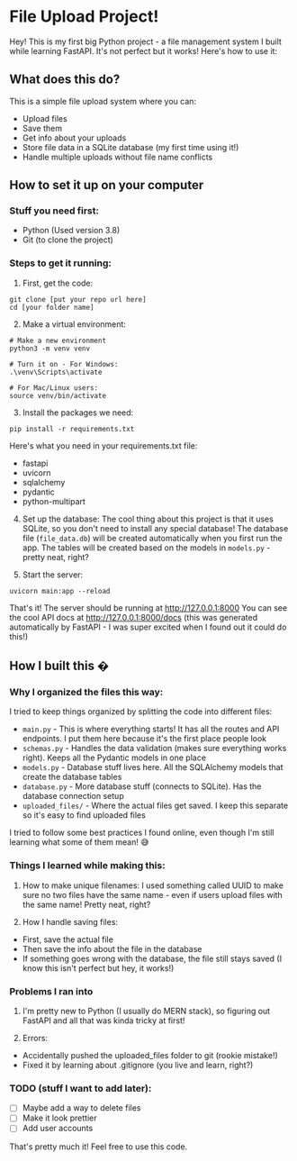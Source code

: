 # File Upload Project! 

Hey! This is my first big Python project - a file management system I built while learning FastAPI. It's not perfect but it works! Here's how to use it:

## What does this do?
This is a simple file upload system where you can:
- Upload files
- Save them
- Get info about your uploads
- Store file data in a SQLite database (my first time using it!)
- Handle multiple uploads without file name conflicts

## How to set it up on your computer

### Stuff you need first:
- Python (Used version 3.8)
- Git (to clone the project)

### Steps to get it running:

1. First, get the code:
```
git clone [put your repo url here]
cd [your folder name]
```

2. Make a virtual environment:
```
# Make a new environment
python3 -m venv venv

# Turn it on - For Windows:
.\venv\Scripts\activate

# For Mac/Linux users:
source venv/bin/activate
```

3. Install the packages we need:
```
pip install -r requirements.txt
```

Here's what you need in your requirements.txt file:
- fastapi
- uvicorn
- sqlalchemy
- pydantic
- python-multipart

4. Set up the database:
The cool thing about this project is that it uses SQLite, so you don't need to install any special database! The database file (`file_data.db`) will be created automatically when you first run the app. The tables will be created based on the models in `models.py` - pretty neat, right?

5. Start the server:
```
uvicorn main:app --reload
```

That's it! The server should be running at http://127.0.0.1:8000 
You can see the cool API docs at http://127.0.0.1:8000/docs (this was generated automatically by FastAPI - I was super excited when I found out it could do this!)

## How I built this �

### Why I organized the files this way:
I tried to keep things organized by splitting the code into different files:

- `main.py` - This is where everything starts! It has all the routes and API endpoints. I put them here because it's the first place people look
- `schemas.py` - Handles the data validation (makes sure everything works right). Keeps all the Pydantic models in one place
- `models.py` - Database stuff lives here. All the SQLAlchemy models that create the database tables
- `database.py` - More database stuff (connects to SQLite). Has the database connection setup
- `uploaded_files/` - Where the actual files get saved. I keep this separate so it's easy to find uploaded files

I tried to follow some best practices I found online, even though I'm still learning what some of them mean! 😅

### Things I learned while making this:

1. How to make unique filenames:
I used something called UUID to make sure no two files have the same name - even if users upload files with the same name! Pretty neat, right?

2. How I handle saving files:
- First, save the actual file
- Then save the info about the file in the database
- If something goes wrong with the database, the file still stays saved (I know this isn't perfect but hey, it works!)

### Problems I ran into

1. I'm pretty new to Python (I usually do MERN stack), so figuring out FastAPI and all that was kinda tricky at first!

2. Errors:
- Accidentally pushed the uploaded_files folder to git (rookie mistake!)
- Fixed it by learning about .gitignore (you live and learn, right?)

### TODO (stuff I want to add later):
- [ ] Maybe add a way to delete files
- [ ] Make it look prettier
- [ ] Add user accounts

That's pretty much it! Feel free to use this code.